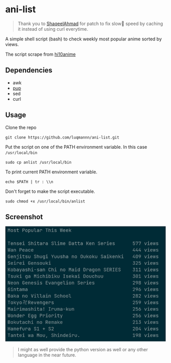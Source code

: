 # ani-list
> Thank you to [ShaqeelAhmad](https://github.com/ShaqeelAhmad) for patch to fix slow:turtle: speed by caching it instead of using curl everytime.

A simple shell script (bash) to check weekly most popular anime sorted by views.

The script scrape from [hi10anime](https://hi10anime.com/)

## Dependencies
- awk
- [pup](https://github.com/ericchiang/pup)
- sed
- curl

## Usage
Clone the repo 
```{sh}
git clone https://github.com/luqmannn/ani-list.git
```

Put the script on one of the PATH environment variable. In this case `/usr/local/bin`
```{sh}
sudo cp anlist /usr/local/bin
```

To print current PATH environment variable.
```{sh}
echo $PATH | tr : \\n
```

Don't forget to make the script executable.
```{sh}
sudo chmod +x /usr/local/bin/anlist
```

## Screenshot
![ani-list-demo](https://raw.githubusercontent.com/luqmannn/ani-list/main/screenshot.png)

> I might as well provide the python version as well or any other language in the near future.

